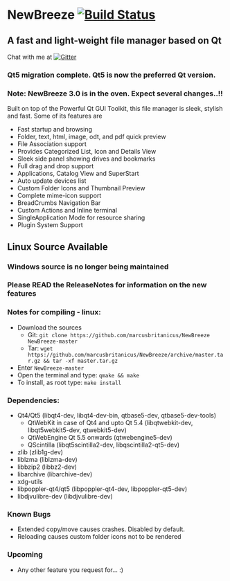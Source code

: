 # NewBreeze [![Build Status](https://travis-ci.org/marcusbritanicus/NewBreeze.svg?branch=master)](https://travis-ci.org/marcusbritanicus/NewBreeze)
## A fast and light-weight file manager based on Qt

Chat with me at [![Gitter](https://badges.gitter.im/Join%20Chat.svg)](https://gitter.im/newbreezefm/)

### Qt5 migration complete. Qt5 is now the preferred Qt version.

### Note: NewBreeze 3.0 is in the oven. Expect several changes..!!

Built on top of the Powerful Qt GUI Toolkit, this file manager is sleek, stylish and fast.
Some of its features are

* Fast startup and browsing
* Folder, text, html, image, odt, and pdf quick preview
* File Association support
* Provides Categorized List, Icon and Details View
* Sleek side panel showing drives and bookmarks
* Full drag and drop support
* Applications, Catalog View and SuperStart
* Auto update devices list
* Custom Folder Icons and Thumbnail Preview
* Complete mime-icon support
* BreadCrumbs Navigation Bar
* Custom Actions and Inline terminal
* SingleApplication Mode for resource sharing
* Plugin System Support

## Linux Source Available
### Windows source is no longer being maintained

### Please READ the ReleaseNotes for information on the new features

### Notes for compiling - linux:

* Download the sources
   - Git: `git clone https://github.com/marcusbritanicus/NewBreeze NewBreeze-master`
   - Tar: `wget https://github.com/marcusbritanicus/NewBreeze/archive/master.tar.gz && tar -xf master.tar.gz`
* Enter `NewBreeze-master`
* Open the terminal and type: `qmake && make`
* To install, as root type: `make install`

### Dependencies:
* Qt4/Qt5 (libqt4-dev, libqt4-dev-bin, qtbase5-dev, qtbase5-dev-tools)
    * QtWebKit in case of Qt4 and upto Qt 5.4 (libqtwebkit-dev, libqt5webkit5-dev, qtwebkit5-dev)
    * QtWebEngine Qt 5.5 onwards (qtwebengine5-dev)
    * QScintilla (libqt5scintilla2-dev, libqscintilla2-qt5-dev)
* zlib (zlib1g-dev)
* liblzma (liblzma-dev)
* libbzip2 (libbz2-dev)
* libarchive (libarchive-dev)
* xdg-utils
* libpoppler-qt4/qt5 (libpoppler-qt4-dev, libpoppler-qt5-dev)
* libdjvulibre-dev (libdjvulibre-dev)

### Known Bugs
* Extended copy/move causes crashes. Disabled by default.
* Reloading causes custom folder icons not to be rendered

### Upcoming
* Any other feature you request for... :)
